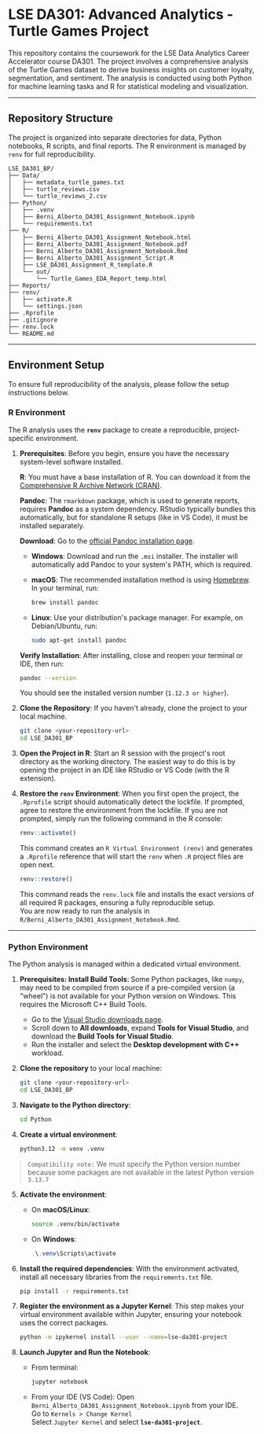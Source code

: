 # LSE DA301: Advanced Analytics - Turtle Games Project

This repository contains the coursework for the LSE Data Analytics Career Accelerator course DA301. The project involves a comprehensive analysis of the Turtle Games dataset to derive business insights on customer loyalty, segmentation, and sentiment. The analysis is conducted using both Python for machine learning tasks and R for statistical modeling and visualization.

-----

## Repository Structure

The project is organized into separate directories for data, Python notebooks, R scripts, and final reports. The R environment is managed by `renv` for full reproducibility.

```plaintext
LSE_DA301_BP/
├── Data/
│   ├── metadata_turtle_games.txt
│   ├── turtle_reviews.csv
│   └── turtle_reviews_2.csv
├── Python/
│   ├── .venv
│   ├── Berni_Alberto_DA301_Assignment_Notebook.ipynb
│   └── requirements.txt
├── R/
│   ├── Berni_Alberto_DA301_Assignment_Notebook.html
│   ├── Berni_Alberto_DA301_Assignment_Notebook.pdf
│   ├── Berni_Alberto_DA301_Assignment_Notebook.Rmd
│   ├── Berni_Alberto_DA301_Assignment_Script.R
│   ├── LSE_DA301_Assignment_R_template.R
│   └── out/
│       └── Turtle_Games_EDA_Report_temp.html
├── Reports/
├── renv/
│   ├── activate.R
│   └── settings.json
├── .Rprofile
├── .gitignore
├── renv.lock
└── README.md
```

-----

## Environment Setup

To ensure full reproducibility of the analysis, please follow the setup instructions below.

### R Environment

The R analysis uses the **`renv`** package to create a reproducible, project-specific environment.

1.  **Prerequisites**: Before you begin, ensure you have the necessary system-level software installed.
    
    **R**: You must have a base installation of R. You can download it from the [Comprehensive R Archive Network (CRAN)](https://cran.r-project.org/).
    
    **Pandoc**: The `rmarkdown` package, which is used to generate reports, requires **Pandoc** as a system dependency. RStudio typically bundles this automatically, but for standalone R setups (like in VS Code), it must be installed separately.
    
    **Download**: Go to the [official Pandoc installation page](https://pandoc.org/installing.html).
    
    * **Windows**: Download and run the `.msi` installer. The installer will automatically add Pandoc to your system's PATH, which is required.

    *   **macOS**: The recommended installation method is using [Homebrew](https://brew.sh/). In your terminal, run: 
    
        ```bash
        brew install pandoc
        ```
            
    *   **Linux**: Use your distribution's package manager. For example, on Debian/Ubuntu, run: 
    
        ```bash 
        sudo apt-get install pandoc
        ```
    
    **Verify Installation**: After installing, close and reopen your terminal or IDE, then run: 
    
    ```bash
    pandoc --version
    ```

    You should see the installed version number (`1.12.3 or higher`).

2.  **Clone the Repository**: If you haven't already, clone the project to your local machine.

    ```bash
    git clone <your-repository-url>
    cd LSE_DA301_BP
    ```

3.  **Open the Project in R**: Start an R session with the project's root directory as the working directory. The easiest way to do this is by opening the project in an IDE like RStudio or VS Code (with the R extension).

4.  **Restore the `renv` Environment**: When you first open the project, the `.Rprofile` script should automatically detect the lockfile. If prompted, agree to restore the environment from the lockfile. If you are not prompted, simply run the following command in the R console:

    ```r
    renv::activate()
    ```

    This command creates an `R Virtual Environment (renv)` and generates a `.Rprofile` reference that will start the `renv` when `.R` project files are open next.

    ```r
    renv::restore()
    ```

    This command reads the `renv.lock` file and installs the exact versions of all required R packages, ensuring a fully reproducible setup.\
    You are now ready to run the analysis in `R/Berni_Alberto_DA301_Assignment_Notebook.Rmd`.

-----

### Python Environment

The Python analysis is managed within a dedicated virtual environment.

1.  **Prerequisites: Install Build Tools**:
    Some Python packages, like `numpy`, may need to be compiled from source if a pre-compiled version (a "wheel") is not available for your Python version on Windows. This requires the Microsoft C++ Build Tools.
    -   Go to the [Visual Studio downloads page](https://visualstudio.microsoft.com/downloads/).
    -   Scroll down to **All downloads**, expand **Tools for Visual Studio**, and download the **Build Tools for Visual Studio**.
    -   Run the installer and select the **Desktop development with C++** workload.

2.  **Clone the repository** to your local machine:

    ```bash
    git clone <your-repository-url>
    cd LSE_DA301_BP
    ```

3.  **Navigate to the Python directory**:

    ```bash
    cd Python
    ```

4.  **Create a virtual environment**:

    ```bash
    python3.12 -m venv .venv
    ```
> `Compatibility note:` We must specify the Python version number because some packages are not available in the latest Python version `3.13.7`
5.  **Activate the environment**:

      * On **macOS/Linux**:
        ```bash
        source .venv/bin/activate
        ```
      * On **Windows**:
        ```powershell
        .\.venv\Scripts\activate
        ```

6.  **Install the required dependencies**: With the environment activated, install all necessary libraries from the `requirements.txt` file.

    ```bash
    pip install -r requirements.txt
    ```

7.  **Register the environment as a Jupyter Kernel**: This step makes your virtual environment available within Jupyter, ensuring your notebook uses the correct packages.

    ```bash
    python -m ipykernel install --user --name=lse-da301-project
    ```

8.  **Launch Jupyter and Run the Notebook**:

      * From terminal:
        ```bash
        jupyter notebook
        ```
      * From your IDE (VS Code):
        Open `Berni_Alberto_DA301_Assignment_Notebook.ipynb` from your IDE.  
        Go to `Kernels > Change Kernel`  
        Select `Jupyter Kernel` and select **`lse-da301-project`**.